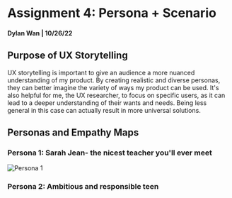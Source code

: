 # Assignment 4: Persona + Scenario 
#### Dylan Wan | 10/26/22

## Purpose of UX Storytelling 
UX storytelling is important to give an audience a more nuanced understanding of my product. By creating realistic and diverse personas, they can better imagine the variety of ways my product can be used. It's also helpful for me, the UX researcher, to focus on specific users, as it can lead to a deeper understanding of their wants and needs. Being less general in this case can actually result in more universal solutions. 

## Personas and Empathy Maps
### Persona 1: Sarah Jean- the nicest teacher you'll ever meet 
![Persona 1](https://user-images.githubusercontent.com/114602097/197993601-cfdaea36-63c7-4c25-9d02-2a5acf598900.png)
 

### Persona 2: Ambitious and responsible teen 
